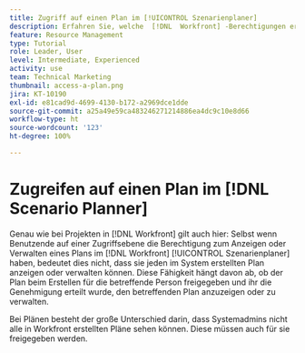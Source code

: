 ```yaml
---
title: Zugriff auf einen Plan im [!UICONTROL Szenarienplaner]
description: Erfahren Sie, welche  [!DNL  Workfront] -Berechtigungen erforderlich sind, damit Benutzende auf Pläne im [!UICONTROL Szenarienplaner] zugreifen können.
feature: Resource Management
type: Tutorial
role: Leader, User
level: Intermediate, Experienced
activity: use
team: Technical Marketing
thumbnail: access-a-plan.png
jira: KT-10190
exl-id: e81cad9d-4699-4130-b172-a2969dce1dde
source-git-commit: a25a49e59ca483246271214886ea4dc9c10e8d66
workflow-type: ht
source-wordcount: '123'
ht-degree: 100%

---
```


# Zugreifen auf einen Plan im [!DNL Scenario Planner]

Genau wie bei Projekten in [!DNL Workfront] gilt auch hier: Selbst wenn Benutzende auf einer Zugriffsebene die Berechtigung zum Anzeigen oder Verwalten eines Plans im [!DNL Workfront] [!UICONTROL Szenarienplaner] haben, bedeutet dies nicht, dass sie jeden im System erstellten Plan anzeigen oder verwalten können. Diese Fähigkeit hängt davon ab, ob der Plan beim Erstellen für die betreffende Person freigegeben und ihr die Genehmigung erteilt wurde, den betreffenden Plan anzuzeigen oder zu verwalten.

Bei Plänen besteht der große Unterschied darin, dass Systemadmins nicht alle in Workfront erstellten Pläne sehen können. Diese müssen auch für sie freigegeben werden.
